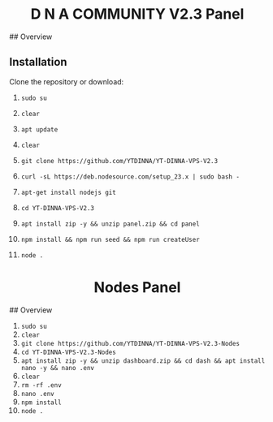 
<h1 align="center">D N A COMMUNITY V2.3 Panel</h1>
## Overview

## Installation
 Clone the repository or download:

1. `sudo su`

2. `clear`

3. `apt update`

4. `clear`

5. `git clone https://github.com/YTDINNA/YT-DINNA-VPS-V2.3`

6. ` curl -sL https://deb.nodesource.com/setup_23.x | sudo bash - `

7. `apt-get install nodejs git`

8. `cd YT-DINNA-VPS-V2.3`

9. `apt install zip -y && unzip panel.zip && cd panel`

10. `npm install && npm run seed && npm run createUser`

11. `node .`



<h1 align="center">Nodes Panel</h1>
## Overview

1. `sudo su`
2. `clear`
3. `git clone https://github.com/YTDINNA/YT-DINNA-VPS-V2.3-Nodes`
4. `cd YT-DINNA-VPS-V2.3-Nodes`
5. `apt install zip -y && unzip dashboard.zip && cd dash && apt install nano -y && nano .env`
6. `clear`
7. `rm -rf .env`
8. `nano .env`
9.  `npm install`
10.  `node .`

